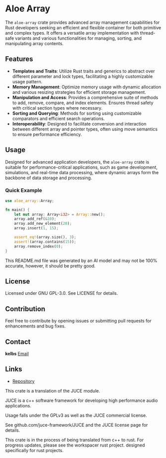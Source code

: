 # Aloe Array

The `aloe-array` crate provides advanced array management capabilities for Rust developers seeking an efficient and flexible container for both primitive and complex types. It offers a versatile array implementation with thread-safe variants and various functionalities for managing, sorting, and manipulating array contents.

## Features
- **Templates and Traits**: Utilize Rust traits and generics to abstract over different parameter and lock types, facilitating a highly customizable usage pattern.
- **Memory Management**: Optimize memory usage with dynamic allocation and various resizing strategies for efficient storage management.
- **Manipulation and Access**: Provides a comprehensive suite of methods to add, remove, compare, and index elements. Ensures thread safety with critical section types where necessary.
- **Sorting and Querying**: Methods for sorting using customizable comparators and efficient search operations.
- **Interoperability**: Designed to facilitate conversion and interaction between different array and pointer types, often using move semantics to ensure performance efficiency.

## Usage
Designed for advanced application developers, the `aloe-array` crate is suitable for performance-critical applications, such as game development, simulations, and real-time data processing, where dynamic arrays form the backbone of data storage and processing.

### Quick Example
```rust
use aloe_array::Array;

fn main() {
    let mut array: Array<i32> = Array::new();
    array.add_ref(&10);
    array.add_new_element(20);
    array.insert(1, 15);

    assert_eq!(array.size(), 3);
    assert!(array.contains(15));
    array.remove_index(0);
}
```

This README.md file was generated by an AI model and may not be 100% accurate, however, it should be pretty good.

## License
Licensed under GNU GPL-3.0. See LICENSE for details.

## Contribution
Feel free to contribute by opening issues or submitting pull requests for enhancements and bug fixes.

## Contact
**kelbs** [Email](mailto:tpk3.mx@gmail.com)

## Links
- [Repository](https://github.com/klebs6/aloe-rs)


This crate is a translation of the JUCE module.

JUCE is a c++ software framework for developing high performance audio applications.

Usage falls under the GPLv3 as well as the JUCE commercial license.

See github.com/juce-framework/JUCE and the JUCE license page for details.

This crate is in the process of being translated from c++ to rust. For progress updates, please see the workspacer rust project. designed specifically for rust projects.
